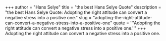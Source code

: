 +++
author = "Hans Selye"
title = "the best Hans Selye Quote"
description = "the best Hans Selye Quote: Adopting the right attitude can convert a negative stress into a positive one."
slug = "adopting-the-right-attitude-can-convert-a-negative-stress-into-a-positive-one"
quote = '''Adopting the right attitude can convert a negative stress into a positive one.'''
+++
Adopting the right attitude can convert a negative stress into a positive one.
